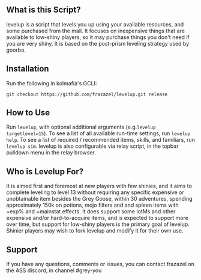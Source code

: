 ## What is this Script?

levelup is a script that levels you up using your available resources, and some purchased from the mall. It focuses on inexpensive things that are available to low-shiny players, so it may purchase things you don't need if you are very shiny. It is based on the post-prism leveling strategy used by goorbo.

## Installation

Run the following in kolmafia's GCLI:

```text
git checkout https://github.com/frazazel/levelup.git release
```

## How to Use

Run `levelup`, with optional additional arguments (e.g.`levelup targetlevel=15`). To see a list of all available run-time settings, run `levelup help`. To see a list of required / recommended items, skills, and familiars, run `levelup sim`. levelup is also configurable via relay script, in the topbar pulldown menu in the relay browser.

## Who is Levelup For?

It is aimed first and foremost at new players with few shinies, and it aims to complete leveling to level 13 without requiring any specific expensive or unobtainable item besides the Grey Goose, within 30 adventures, spending approximately 150k on potions, mojo filters and and spleen items with +exp% and +mainstat effects. It does support some IotMs and other expensive and/or hard-to-acquire items, and is expected to support more over time, but support for low-shiny players is the primary goal of levelup. Shinier players may wish to fork levelup and modify it for their own use.

## Support

If you have any questions, comments or issues, you can contact frazazel on the ASS discord, in channel #grey-you
